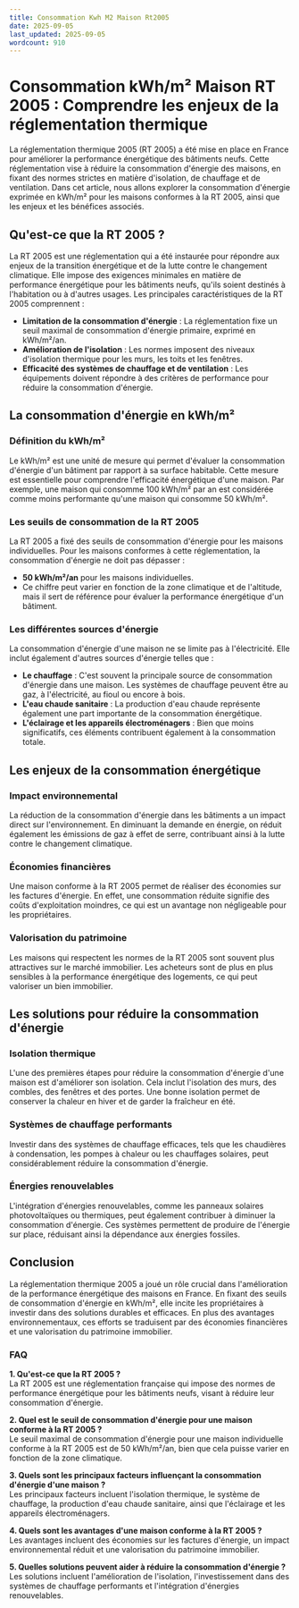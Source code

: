 ```yaml
---
title: Consommation Kwh M2 Maison Rt2005
date: 2025-09-05
last_updated: 2025-09-05
wordcount: 910
---
```


# Consommation kWh/m² Maison RT 2005 : Comprendre les enjeux de la réglementation thermique

La réglementation thermique 2005 (RT 2005) a été mise en place en France pour améliorer la performance énergétique des bâtiments neufs. Cette réglementation vise à réduire la consommation d'énergie des maisons, en fixant des normes strictes en matière d'isolation, de chauffage et de ventilation. Dans cet article, nous allons explorer la consommation d'énergie exprimée en kWh/m² pour les maisons conformes à la RT 2005, ainsi que les enjeux et les bénéfices associés.

## Qu'est-ce que la RT 2005 ?

La RT 2005 est une réglementation qui a été instaurée pour répondre aux enjeux de la transition énergétique et de la lutte contre le changement climatique. Elle impose des exigences minimales en matière de performance énergétique pour les bâtiments neufs, qu'ils soient destinés à l'habitation ou à d'autres usages. Les principales caractéristiques de la RT 2005 comprennent :

- **Limitation de la consommation d'énergie** : La réglementation fixe un seuil maximal de consommation d'énergie primaire, exprimé en kWh/m²/an.
- **Amélioration de l'isolation** : Les normes imposent des niveaux d'isolation thermique pour les murs, les toits et les fenêtres.
- **Efficacité des systèmes de chauffage et de ventilation** : Les équipements doivent répondre à des critères de performance pour réduire la consommation d'énergie.

## La consommation d'énergie en kWh/m²

### Définition du kWh/m²

Le kWh/m² est une unité de mesure qui permet d'évaluer la consommation d'énergie d'un bâtiment par rapport à sa surface habitable. Cette mesure est essentielle pour comprendre l'efficacité énergétique d'une maison. Par exemple, une maison qui consomme 100 kWh/m² par an est considérée comme moins performante qu'une maison qui consomme 50 kWh/m².

### Les seuils de consommation de la RT 2005

La RT 2005 a fixé des seuils de consommation d'énergie pour les maisons individuelles. Pour les maisons conformes à cette réglementation, la consommation d'énergie ne doit pas dépasser :

- **50 kWh/m²/an** pour les maisons individuelles.
- Ce chiffre peut varier en fonction de la zone climatique et de l'altitude, mais il sert de référence pour évaluer la performance énergétique d'un bâtiment.

### Les différentes sources d'énergie

La consommation d'énergie d'une maison ne se limite pas à l'électricité. Elle inclut également d'autres sources d'énergie telles que :

- **Le chauffage** : C'est souvent la principale source de consommation d'énergie dans une maison. Les systèmes de chauffage peuvent être au gaz, à l'électricité, au fioul ou encore à bois.
- **L'eau chaude sanitaire** : La production d'eau chaude représente également une part importante de la consommation énergétique.
- **L'éclairage et les appareils électroménagers** : Bien que moins significatifs, ces éléments contribuent également à la consommation totale.

## Les enjeux de la consommation énergétique

### Impact environnemental

La réduction de la consommation d'énergie dans les bâtiments a un impact direct sur l'environnement. En diminuant la demande en énergie, on réduit également les émissions de gaz à effet de serre, contribuant ainsi à la lutte contre le changement climatique.

### Économies financières

Une maison conforme à la RT 2005 permet de réaliser des économies sur les factures d'énergie. En effet, une consommation réduite signifie des coûts d'exploitation moindres, ce qui est un avantage non négligeable pour les propriétaires.

### Valorisation du patrimoine

Les maisons qui respectent les normes de la RT 2005 sont souvent plus attractives sur le marché immobilier. Les acheteurs sont de plus en plus sensibles à la performance énergétique des logements, ce qui peut valoriser un bien immobilier.

## Les solutions pour réduire la consommation d'énergie

### Isolation thermique

L'une des premières étapes pour réduire la consommation d'énergie d'une maison est d'améliorer son isolation. Cela inclut l'isolation des murs, des combles, des fenêtres et des portes. Une bonne isolation permet de conserver la chaleur en hiver et de garder la fraîcheur en été.

### Systèmes de chauffage performants

Investir dans des systèmes de chauffage efficaces, tels que les chaudières à condensation, les pompes à chaleur ou les chauffages solaires, peut considérablement réduire la consommation d'énergie.

### Énergies renouvelables

L'intégration d'énergies renouvelables, comme les panneaux solaires photovoltaïques ou thermiques, peut également contribuer à diminuer la consommation d'énergie. Ces systèmes permettent de produire de l'énergie sur place, réduisant ainsi la dépendance aux énergies fossiles.

## Conclusion

La réglementation thermique 2005 a joué un rôle crucial dans l'amélioration de la performance énergétique des maisons en France. En fixant des seuils de consommation d'énergie en kWh/m², elle incite les propriétaires à investir dans des solutions durables et efficaces. En plus des avantages environnementaux, ces efforts se traduisent par des économies financières et une valorisation du patrimoine immobilier. 

### FAQ

**1. Qu'est-ce que la RT 2005 ?**  
La RT 2005 est une réglementation française qui impose des normes de performance énergétique pour les bâtiments neufs, visant à réduire leur consommation d'énergie.

**2. Quel est le seuil de consommation d'énergie pour une maison conforme à la RT 2005 ?**  
Le seuil maximal de consommation d'énergie pour une maison individuelle conforme à la RT 2005 est de 50 kWh/m²/an, bien que cela puisse varier en fonction de la zone climatique.

**3. Quels sont les principaux facteurs influençant la consommation d'énergie d'une maison ?**  
Les principaux facteurs incluent l'isolation thermique, le système de chauffage, la production d'eau chaude sanitaire, ainsi que l'éclairage et les appareils électroménagers.

**4. Quels sont les avantages d'une maison conforme à la RT 2005 ?**  
Les avantages incluent des économies sur les factures d'énergie, un impact environnemental réduit et une valorisation du patrimoine immobilier.

**5. Quelles solutions peuvent aider à réduire la consommation d'énergie ?**  
Les solutions incluent l'amélioration de l'isolation, l'investissement dans des systèmes de chauffage performants et l'intégration d'énergies renouvelables.